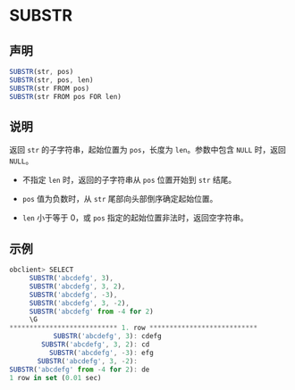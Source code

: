 SUBSTR 
===========================



声明 
-----------------------

```javascript
SUBSTR(str, pos)
SUBSTR(str, pos, len)
SUBSTR(str FROM pos)         
SUBSTR(str FROM pos FOR len)
```



说明 
-----------------------

返回 `str` 的子字符串，起始位置为 `pos`，长度为 `len`。参数中包含 `NULL` 时，返回 `NULL`。

* 不指定 `len` 时，返回的子字符串从 `pos` 位置开始到 `str` 结尾。

  

* `pos` 值为负数时，从 `str` 尾部向头部倒序确定起始位置。

  

* `len` 小于等于 0，或 `pos` 指定的起始位置非法时，返回空字符串。

  




示例 
-----------------------

```javascript
obclient> SELECT
     SUBSTR('abcdefg', 3),
     SUBSTR('abcdefg', 3, 2),
     SUBSTR('abcdefg', -3),
     SUBSTR('abcdefg', 3, -2),
     SUBSTR('abcdefg' from -4 for 2)
     \G
*************************** 1. row ***************************
           SUBSTR('abcdefg', 3): cdefg
        SUBSTR('abcdefg', 3, 2): cd
          SUBSTR('abcdefg', -3): efg
       SUBSTR('abcdefg', 3, -2):
SUBSTR('abcdefg' from -4 for 2): de
1 row in set (0.01 sec)
```


